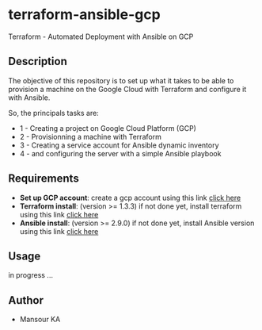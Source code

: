 # terraform-ansible-gcp
Terraform - Automated Deployment with Ansible on GCP

## Description

The objective of this repository is to set up what it takes to be able to provision a machine on the Google Cloud with Terraform and configure it with Ansible.

So, the principals tasks are:
* 1 - Creating a project on Google Cloud Platform (GCP)
* 2 - Provisionning a machine with Terraform
* 3 - Creating a service account for Ansible dynamic inventory
* 4 - and configuring the server with a simple Ansible playbook

## Requirements
* **Set up GCP account**:
  create a gcp account using this link [click here](https://console.cloud.google.com)
* **Terraform install**: (version >= 1.3.3)
    if not done yet, install terraform using this link [click here](https://developer.hashicorp.com/terraform/tutorials/aws-get-started/install-cli)
* **Ansible install**: (version >= 2.9.0)
    if not done yet, install Ansible version using this link [click here](https://docs.ansible.com/ansible/latest/installation_guide/intro_installation.html)

## Usage
in progress ...

## Author
* Mansour KA